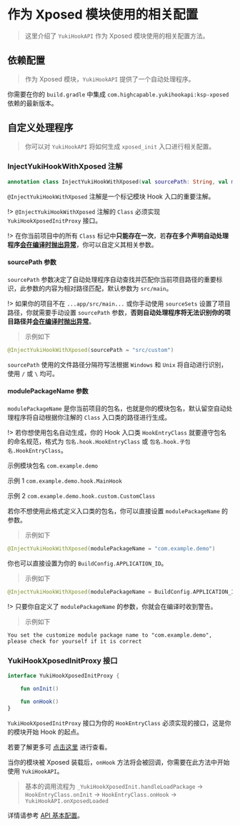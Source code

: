 # 作为 Xposed 模块使用的相关配置

> 这里介绍了 `YukiHookAPI` 作为 Xposed 模块使用的相关配置方法。

## 依赖配置

> 作为 Xposed 模块，`YukiHookAPI` 提供了一个自动处理程序。

你需要在你的 `build.gradle` 中集成 `com.highcapable.yukihookapi:ksp-xposed` 依赖的最新版本。

## 自定义处理程序

> 你可以对 `YukiHookAPI` 将如何生成 `xposed_init` 入口进行相关配置。

### InjectYukiHookWithXposed 注解

```kotlin
annotation class InjectYukiHookWithXposed(val sourcePath: String, val modulePackageName: String)
```

`@InjectYukiHookWithXposed` 注解是一个标记模块 Hook 入口的重要注解。

!> `@InjectYukiHookWithXposed` 注解的 `Class` 必须实现 `YukiHookXposedInitProxy` 接口。

!> 在你当前项目中的所有 `Class` 标记中<b>只能存在一次</b>，若<b>存在多个声明自动处理程序<u>会在编译时抛出异常</u></b>，你可以自定义其相关参数。

#### sourcePath 参数

`sourcePath` 参数决定了自动处理程序自动查找并匹配你当前项目路径的重要标识，此参数的内容为相对路径匹配，默认参数为 `src/main`。

!> 如果你的项目不在 `...app/src/main...` 或你手动使用 `sourceSets` 设置了项目路径，你就需要手动设置 `sourcePath` 参数，<b>否则自动处理程序将无法识别你的项目路径并<u>会在编译时抛出异常</u></b>。

> 示例如下

```kotlin
@InjectYukiHookWithXposed(sourcePath = "src/custom")
```

`sourcePath` 使用的文件路径分隔符写法根据 `Windows` 和 `Unix` 将自动进行识别，使用 `/` 或 `\` 均可。

#### modulePackageName 参数

`modulePackageName` 是你当前项目的包名，也就是你的模块包名，默认留空自动处理程序将自动根据你注解的 `Class` 入口类的路径进行生成。

!> 若你想使用包名自动生成，你的 Hook 入口类 `HookEntryClass` 就要遵守包名的命名规范，格式为 `包名.hook.HookEntryClass` 或 `包名.hook.子包名.HookEntryClass`。

示例模块包名 `com.example.demo`

示例 1 `com.example.demo.hook.MainHook`

示例 2 `com.example.demo.hook.custom.CustomClass`

若你不想使用此格式定义入口类的包名，你可以直接设置 `modulePackageName` 的参数。

> 示例如下

```kotlin
@InjectYukiHookWithXposed(modulePackageName = "com.example.demo")
```

你也可以直接设置为你的 `BuildConfig.APPLICATION_ID`。

> 示例如下

```kotlin
@InjectYukiHookWithXposed(modulePackageName = BuildConfig.APPLICATION_ID)
```

!> 只要你自定义了 `modulePackageName` 的参数，你就会在编译时收到警告。

> 示例如下

```
You set the customize module package name to "com.example.demo", please check for yourself if it is correct
```

### YukiHookXposedInitProxy 接口

```kotlin
interface YukiHookXposedInitProxy {

    fun onInit()

    fun onHook()
}
```

`YukiHookXposedInitProxy` 接口为你的 `HookEntryClass` 必须实现的接口，这是你的模块开始 Hook 的起点。

若要了解更多可 [点击这里](api/document?id=yukihookxposedinitproxy-interface) 进行查看。

当你的模块被 Xposed 装载后，`onHook` 方法将会被回调，你需要在此方法中开始使用 `YukiHookAPI`。

> 基本的调用流程为 `_YukiHookXposedInit.handleLoadPackage` → `HookEntryClass.onInit` → `HookEntryClass.onHook` → `YukiHookAPI.onXposedLoaded`

详情请参考 [API 基本配置](config/api-example)。